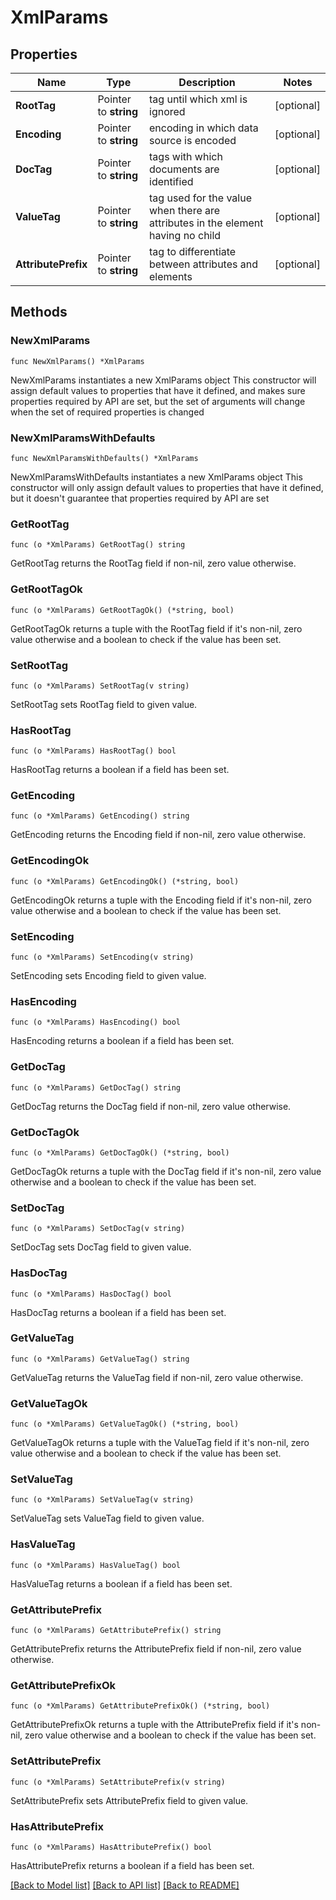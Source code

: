 # XmlParams

## Properties

Name | Type | Description | Notes
------------ | ------------- | ------------- | -------------
**RootTag** | Pointer to **string** | tag until which xml is ignored | [optional] 
**Encoding** | Pointer to **string** | encoding in which data source is encoded | [optional] 
**DocTag** | Pointer to **string** | tags with which documents are identified | [optional] 
**ValueTag** | Pointer to **string** | tag used for the value when there are attributes in the element having no child | [optional] 
**AttributePrefix** | Pointer to **string** | tag to differentiate between attributes and elements | [optional] 

## Methods

### NewXmlParams

`func NewXmlParams() *XmlParams`

NewXmlParams instantiates a new XmlParams object
This constructor will assign default values to properties that have it defined,
and makes sure properties required by API are set, but the set of arguments
will change when the set of required properties is changed

### NewXmlParamsWithDefaults

`func NewXmlParamsWithDefaults() *XmlParams`

NewXmlParamsWithDefaults instantiates a new XmlParams object
This constructor will only assign default values to properties that have it defined,
but it doesn't guarantee that properties required by API are set

### GetRootTag

`func (o *XmlParams) GetRootTag() string`

GetRootTag returns the RootTag field if non-nil, zero value otherwise.

### GetRootTagOk

`func (o *XmlParams) GetRootTagOk() (*string, bool)`

GetRootTagOk returns a tuple with the RootTag field if it's non-nil, zero value otherwise
and a boolean to check if the value has been set.

### SetRootTag

`func (o *XmlParams) SetRootTag(v string)`

SetRootTag sets RootTag field to given value.

### HasRootTag

`func (o *XmlParams) HasRootTag() bool`

HasRootTag returns a boolean if a field has been set.

### GetEncoding

`func (o *XmlParams) GetEncoding() string`

GetEncoding returns the Encoding field if non-nil, zero value otherwise.

### GetEncodingOk

`func (o *XmlParams) GetEncodingOk() (*string, bool)`

GetEncodingOk returns a tuple with the Encoding field if it's non-nil, zero value otherwise
and a boolean to check if the value has been set.

### SetEncoding

`func (o *XmlParams) SetEncoding(v string)`

SetEncoding sets Encoding field to given value.

### HasEncoding

`func (o *XmlParams) HasEncoding() bool`

HasEncoding returns a boolean if a field has been set.

### GetDocTag

`func (o *XmlParams) GetDocTag() string`

GetDocTag returns the DocTag field if non-nil, zero value otherwise.

### GetDocTagOk

`func (o *XmlParams) GetDocTagOk() (*string, bool)`

GetDocTagOk returns a tuple with the DocTag field if it's non-nil, zero value otherwise
and a boolean to check if the value has been set.

### SetDocTag

`func (o *XmlParams) SetDocTag(v string)`

SetDocTag sets DocTag field to given value.

### HasDocTag

`func (o *XmlParams) HasDocTag() bool`

HasDocTag returns a boolean if a field has been set.

### GetValueTag

`func (o *XmlParams) GetValueTag() string`

GetValueTag returns the ValueTag field if non-nil, zero value otherwise.

### GetValueTagOk

`func (o *XmlParams) GetValueTagOk() (*string, bool)`

GetValueTagOk returns a tuple with the ValueTag field if it's non-nil, zero value otherwise
and a boolean to check if the value has been set.

### SetValueTag

`func (o *XmlParams) SetValueTag(v string)`

SetValueTag sets ValueTag field to given value.

### HasValueTag

`func (o *XmlParams) HasValueTag() bool`

HasValueTag returns a boolean if a field has been set.

### GetAttributePrefix

`func (o *XmlParams) GetAttributePrefix() string`

GetAttributePrefix returns the AttributePrefix field if non-nil, zero value otherwise.

### GetAttributePrefixOk

`func (o *XmlParams) GetAttributePrefixOk() (*string, bool)`

GetAttributePrefixOk returns a tuple with the AttributePrefix field if it's non-nil, zero value otherwise
and a boolean to check if the value has been set.

### SetAttributePrefix

`func (o *XmlParams) SetAttributePrefix(v string)`

SetAttributePrefix sets AttributePrefix field to given value.

### HasAttributePrefix

`func (o *XmlParams) HasAttributePrefix() bool`

HasAttributePrefix returns a boolean if a field has been set.


[[Back to Model list]](../README.md#documentation-for-models) [[Back to API list]](../README.md#documentation-for-api-endpoints) [[Back to README]](../README.md)


